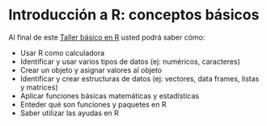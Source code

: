 # Introducción a R: conceptos básicos

Al final de este [Taller básico en R](https://juanzuloaga.github.io/IntroR_Cargar/IntroR_Cargar.html) usted podrá saber cómo:

- Usar R como calculadora
- Identificar y usar varios tipos de datos (ej: numéricos, caracteres)
- Crear un objeto y asignar valores al objeto
- Identificar y crear estructuras de datos (ej: vectores, data frames, listas y matrices)
- Aplicar funciones básicas matemáticas y estadísticas
- Enteder qué son funciones y paquetes en R
- Saber utilizar las ayudas en R
